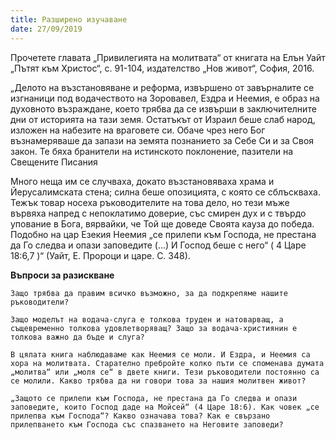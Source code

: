 ```yaml
---
title: Разширено изучаване
date: 27/09/2019
---
```


Прочетете главата „Привилегията на молитвата“ от книгата на Елън Уайт „Пътят към Христос“, с. 91-104, издателство „Нов живот“, София, 2016.

„Делото на възстановяване и реформа, извършено от завърналите се изгнаници под водачеството на Зоровавел, Ездра и Неемия, е образ на духовното възраждане, което трябва да се извърши в заключителните дни от историята на тази земя. Остатъкът от Израил беше слаб народ, изложен на набезите на враговете си. Обаче чрез него Бог възнамеряваше да запази на земята познанието за Себе Си и за Своя закон. Те бяха бранители на истинското поклонение, пазители на Свещените Писания

Много неща им се случваха, докато възстановяваха храма и Йерусалимската стена; силна беше опозицията, с която се сблъскваха. Тежък товар носеха ръководителите на това дело, но тези мъже вървяха напред с непоклатимо доверие, със смирен дух и с твърдо упование в Бога, вярвайки, че Той ще доведе Своята кауза до победа. Подобно на цар Езекия Неемия „се прилепи към Господа, не престана да Го следва и опази заповедите (…) И Господ беше с него“ ( 4 Царе 18:6,7 )“ (Уайт, Е. Пророци и царе. С. 348).

**Въпроси за разискване**

`Защо трябва да правим всичко възможно, за да подкрепяме нашите ръководители?`

`Защо моделът на водача-слуга е толкова труден и натоварващ, а същевременно толкова удовлетворяващ? Защо за водача-християнин е толкова важно да бъде и слуга?`

`В цялата книга наблюдаваме как Неемия се моли. И Ездра, и Неемия са хора на молитвата. Старателно пребройте колко пъти се споменава думата „молитва“ или „моля се“ в двете книги. Тези ръководители постоянно са се молили. Какво трябва да ни говори това за нашия молитвен живот?`

`„Защото се прилепи към Господа, не престана да Го следва и опази заповедите, които Господ даде на Мойсей“ (4 Царе 18:6). Как човек „се прилепва към Господа“? Какво означава това? Как е свързано прилепването към Господа със спазването на Неговите заповеди?`